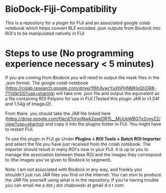 # BioDock-Fiji-Compatibility
This is a repository for a plugin for FIJI and an associated google colab notebook which helps convert RLE encoded .json outputs from Biodock into ROI's to be manipulated natively in FIJI

# Steps to use (No programming experience necessary < 5 minutes)
If you are coming from Biodock you will need to output the mask files in the .json format. The google colab notebook (https://colab.research.google.com/drive/1f6h3vwrYuXhPHNMHoQhOR8-7Yji0krDS?usp=sharing) will take one .json file and output the equivalent as a file containing ROI Polyons for use in FIJI (Tested this plugin JAR in v1.54f and 1.54g of ImageJ2). 

From there, you should take the JAR file linked here (https://drive.google.com/file/d/1ntyoNwA2qseDR15__MUUpWBGTx2vnyZ2/view?usp=sharing) and copy it into the plugins folder in FIJI. You might have to restart FIJI.

To use the plugin in FIJI go Under **Plugins > ROI Tools > Batch ROI Importer** and select the file you have just received from the colab notebook. The importer should result in many ROI's now in your FIJI. It is up to you to manage the association between these ROI and the images they correspond to (the images you've given to Biodock to segment). 

Note: I am not associated with Biodock in any way, and frankly you shouldn't just run JAR files you find on the internet. You can mvn to produce the JAR file yourself using what is in the repository. If you're having trouble you can email me a dot j dot chabowski at gmail d o t  com
